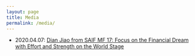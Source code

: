 ```yaml
---
layout: page
title: Media
permalink: /media/
---
```


- 2020.04.07: [Dian Jiao from SAIF MF 17: Focus on the Financial Dream with Effort and Strength on the World Stage](https://en.saif.sjtu.edu.cn/mf/meet-the-students/students-stories/217.html)
